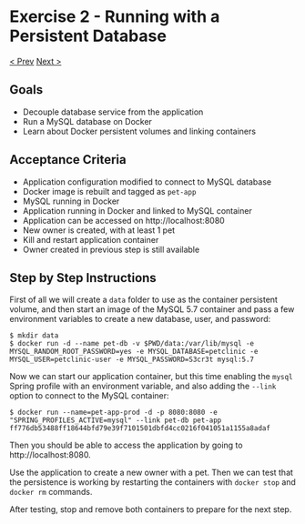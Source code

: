 # Exercise 2 - Running with a Persistent Database
[< Prev](1-docker.md)  [Next >](3-docker-compose.md)

## Goals

* Decouple database service from the application
* Run a MySQL database on Docker
* Learn about Docker persistent volumes and linking containers

## Acceptance Criteria

* Application configuration modified to connect to MySQL database
* Docker image is rebuilt and tagged as `pet-app`
* MySQL running in Docker
* Application running in Docker and linked to MySQL container
* Application can be accessed on http://localhost:8080
* New owner is created, with at least 1 pet
* Kill and restart application container
* Owner created in previous step is still available

## Step by Step Instructions

First of all we will create a `data` folder to use as the container persistent
volume, and then start an image of the MySQL 5.7 container and pass a few
environment variables to create a new database, user, and password:

```shell
$ mkdir data
$ docker run -d --name pet-db -v $PWD/data:/var/lib/mysql -e MYSQL_RANDOM_ROOT_PASSWORD=yes -e MYSQL_DATABASE=petclinic -e MYSQL_USER=petclinic-user -e MYSQL_PASSWORD=S3cr3t mysql:5.7
```

Now we can start our application container, but this time enabling the `mysql`
Spring profile with an environment variable, and also adding the `--link` option
to connect to the MySQL container:

```shell
$ docker run --name=pet-app-prod -d -p 8080:8080 -e "SPRING_PROFILES_ACTIVE=mysql" --link pet-db pet-app
ff776db53488ff18644bfd79e39f7101501dbfd4cc0216f041051a1155a8adaf
```

Then you should be able to access the application by going to http://localhost:8080.

Use the application to create a new owner with a pet. Then we can test that the
persistence is working by restarting the containers with `docker stop` and
`docker rm` commands.

After testing, stop and remove both containers to prepare for the next step.
